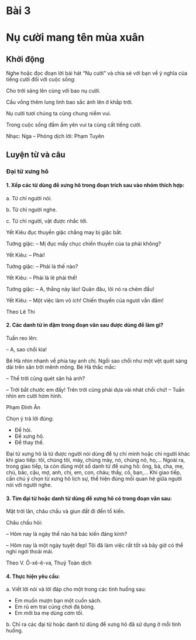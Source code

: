 
# Bài 3
# Nụ cười mang tên mùa xuân

## Khởi động

Nghe hoặc đọc đoạn lời bài hát “Nụ cười” và chia sẻ với bạn về ý nghĩa của tiếng cười đối với cuộc sống:

Cho trời sáng lên cùng với bao nụ cười.

Cầu vồng thêm lung linh bao sắc ánh lên ở khắp trời.

Nụ cười tươi chúng ta cùng chung niềm vui.

Trong cuộc sống đầm ấm yên vui ta cùng cất tiếng cười.

Nhạc: Nga – Phỏng dịch lời: Phạm Tuyên

## Luyện từ và câu

### Đại từ xưng hô

#### 1. Xếp các từ dùng để xưng hô trong đoạn trích sau vào nhóm thích hợp:

a. Từ chỉ người nói.

b. Từ chỉ người nghe.

c. Từ chỉ người, vật được nhắc tới.


Yết Kiêu đục thuyền giặc chẳng may bị giặc bắt.

Tướng giặc: – Mị đục mấy chục chiến thuyền của ta phải không?

Yết Kiêu: – Phải!

Tướng giặc: – Phải là thế nào?

Yết Kiêu: – Phải là lẽ phải thế!

Tướng giặc: – A, thằng này láo! Quân đâu, lôi nó ra chém đầu!

Yết Kiêu: – Một việc làm vô ích! Chiến thuyền của ngươi vẫn đắm!

Theo Lê Thi

#### 2. Các danh từ in đậm trong đoạn văn sau được dùng để làm gì?
Tuấn reo lên:

– A, sao chổi kia!

Bé Hà nhìn nhanh về phía tay anh chị. Ngồi sao chổi như một vệt quét sáng dài trên sân trời mênh mông. Bé Hà thắc mắc:


– Thế trời cũng quét sân hả anh?

– Trời bắt chước em đấy! Trên trời cũng phải dựa vài nhát chổi chứ! – Tuấn nhìn em cười hóm hỉnh.

Phạm Đình Ân



Chọn ý trả lời đúng:
- Để hỏi.
- Để xưng hô.
- Để thay thế.

Đại từ xưng hô là từ được người nói dùng để tự chỉ mình hoặc chỉ người khác khi giao tiếp: tôi, chúng tôi, mày, chúng mày, nó, chúng nó, họ,... Ngoài ra, trong giao tiếp, ta còn dùng một số danh từ để xưng hô: ông, bà, cha, mẹ, chú, bác, cậu, mợ, anh, chị, em, con, cháu; thầy, cô, bạn,... Khi giao tiếp, cần chú ý chọn từ xưng hô lịch sự, thể hiện đúng mối quan hệ giữa người nói với người nghe.

#### 3. Tìm đại từ hoặc danh từ dùng để xưng hô có trong đoạn văn sau:

Mặt trời lăn, châu chấu và giun đất đi đến tổ kiến.

Châu chấu hỏi:

– Hôm nay là ngày thế nào hả bác kiến đáng kinh?

– Hôm nay là một ngày tuyệt đẹp! Tôi đã làm việc rất tốt và bây giờ có thể nghỉ ngơi thoải mái.

Theo V. Ô-xê-ê-va, Thuỷ Toàn dịch



#### 4. Thực hiện yêu cầu:

a. Viết lời nói và lời đáp cho một trong các tình huống sau:

- Em muốn mượn bạn một cuốn sách.
- Em rủ em trai cùng chơi đá bóng.
- Em mời ba mẹ dùng cơm tối.

b. Chỉ ra các đại từ hoặc danh từ dùng để xưng hô đã sử dụng ở mỗi tình huống.
